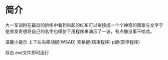 # 简介
大一军训时在最后的排练中看到举起的红布可以拼接成一个个神奇的图案与文字于是突发奇想将自己的名字也模仿下用程序来演示了一波，有点像没事干哈哈。

温馨小提示
上下左右移动键(WSAD) 空格键(结束程序) p键(暂停程序)

双击.exe文件即可运行
